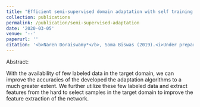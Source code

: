 ```yaml
---
title: "Efficient semi-supervised domain adaptation with self training."
collection: publications
permalink: /publication/semi-supervised-adaptation
date: '2020-03-05'
venue: '--'
paperurl: ''
citation: '<b>Naren Doraiswamy*</b>, Soma Biswas (2019).<i>Under preparation</i>'
---
```


Abstract:

With the availability of few labeled data in the target domain, we can improve the accuracies of the developed the adaptation algorithms to a much greater extent. 
We further utilize these few labeled data and extract features from the hard to select samples in the target domain to improve the feature extraction of the network.
